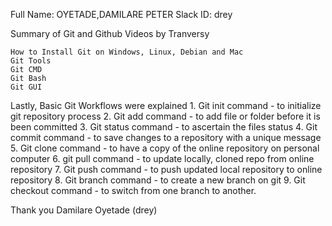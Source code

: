 Full Name: OYETADE,DAMILARE PETER Slack ID: drey

Summary of Git and Github Videos by Tranversy

    How to Install Git on Windows, Linux, Debian and Mac
    Git Tools
    Git CMD
    Git Bash
    Git GUI

Lastly, Basic Git Workflows were explained 1. Git init command - to initialize git repository process 2. Git add command - to add file or folder before it is been committed 3. Git status command - to ascertain the files status 4. Git commit command - to save changes to a repository with a unique message 5. Git clone command - to have a copy of the online repository on personal computer 6. git pull command - to update locally, cloned repo from online repository 7. Git push command - to push updated local repository to online repository 8. Git branch command - to create a new branch on git 9. Git checkout command - to switch from one branch to another.

Thank you Damilare Oyetade (drey)
